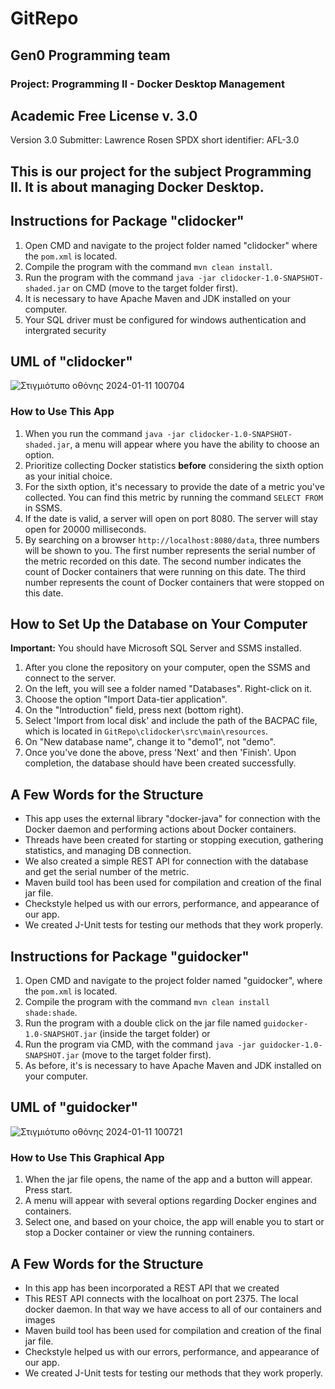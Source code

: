 # GitRepo 
## Gen0 Programming team 
### Project: Programming II - Docker Desktop Management
## Academic Free License v. 3.0
Version 3.0
Submitter: Lawrence Rosen
SPDX short identifier: AFL-3.0

## This is our project for the subject Programming II. It is about managing Docker Desktop.

## Instructions for Package "clidocker"

1. Open CMD and navigate to the project folder named "clidocker" where the `pom.xml` is located.
2. Compile the program with the command `mvn clean install`.
3. Run the program with the command `java -jar clidocker-1.0-SNAPSHOT-shaded.jar` on CMD (move to the target folder first).
4. It is necessary to have Apache Maven and JDK installed on your computer.
5. Your SQL driver must be configured for windows authentication and intergrated security

## UML of "clidocker"

![Στιγμιότυπο οθόνης 2024-01-11 100704](https://github.com/annatasio/GitRepo/assets/147800087/135636cf-35db-49d4-87b6-f6cbca8c85c1)


### How to Use This App

1. When you run the command `java -jar clidocker-1.0-SNAPSHOT-shaded.jar`, a menu will appear where you have the ability to choose an option.
2. Prioritize collecting Docker statistics **before** considering the sixth option as your initial choice.
3. For the sixth option, it's necessary to provide the date of a metric you've collected. You can find this metric by running the command `SELECT FROM` in SSMS.
4. If the date is valid, a server will open on port 8080. The server will stay open for 20000 milliseconds.
5. By searching on a browser `http://localhost:8080/data`, three numbers will be shown to you. The first number represents the serial number of the metric recorded on this date. The second number indicates the count of Docker containers that were running on this date. The third number represents the count of Docker containers that were stopped on this date.

## How to Set Up the Database on Your Computer

**Important:** You should have Microsoft SQL Server and SSMS installed.

1. After you clone the repository on your computer, open the SSMS and connect to the server.
2. On the left, you will see a folder named "Databases". Right-click on it.
3. Choose the option "Import Data-tier application".
4. On the "Introduction" field, press next (bottom right).
5. Select 'Import from local disk' and include the path of the BACPAC file, which is located in `GitRepo\clidocker\src\main\resources`.
6. On "New database name", change it to "demo1", not "demo".
7. Once you've done the above, press 'Next' and then 'Finish'. Upon completion, the database should have been created successfully.

## A Few Words for the Structure

- This app uses the external library "docker-java" for connection with the Docker daemon and performing actions about Docker containers.
- Threads have been created for starting or stopping execution, gathering statistics, and managing DB connection.
- We also created a simple REST API for connection with the database and get the serial number of the metric.
- Maven build tool has been used for compilation and creation of the final jar file.
- Checkstyle helped us with our errors, performance, and appearance of our app.
- We created J-Unit tests for testing our methods that they work properly.

## Instructions for Package "guidocker"

1. Open CMD and navigate to the project folder named "guidocker", where the `pom.xml` is located.
2. Compile the program with the command `mvn clean install shade:shade`.
3. Run the program with a double click on the jar file named `guidocker-1.0-SNAPSHOT.jar` (inside the target folder) or
4. Run the program via CMD, with the command `java -jar guidocker-1.0-SNAPSHOT.jar` (move to the target folder first).
5. As before, it's is necessary to have Apache Maven and JDK installed on your computer.

## UML of "guidocker"

![Στιγμιότυπο οθόνης 2024-01-11 100721](https://github.com/annatasio/GitRepo/assets/147800087/c0b0536d-5f2b-4b77-9c77-f010f07bb995)


### How to Use This Graphical App

1. When the jar file opens, the name of the app and a button will appear. Press start.
2. A menu will appear with several options regarding Docker engines and containers.
3. Select one, and based on your choice, the app will enable you to start or stop a Docker container or view the running containers.

## A Few Words for the Structure

- In this app has been incorporated a REST API that we created
- This REST API connects with the localhoat on port 2375. The local docker daemon. In that way we have access to all of our containers and images
- Maven build tool has been used for compilation and creation of the final jar file.
- Checkstyle helped us with our errors, performance, and appearance of our app.
- We created J-Unit tests for testing our methods that they work properly.

